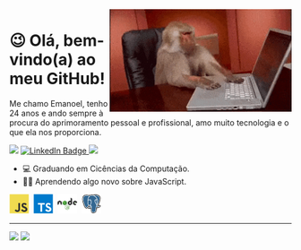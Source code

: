 <img src = "banner.gif" width = "325px" align = right>

# 😉 Olá, bem-vindo(a) ao meu GitHub!
Me chamo Emanoel, tenho 24 anos e ando sempre à procura do aprimoramento pessoal e profissional, amo muito tecnologia e o que ela nos proporciona.

<div id="badges">
  <a href = "mailto:emanuelpolicarpo@gmail.com"><img src="https://img.shields.io/badge/-Gmail-%23333?style=for-the-badge&logo=gmail&logoColor=white" target="_blank"></a>
  <a href = "https://www.linkedin.com/in/emanoel-policarpo-297850138/">
    <img src="https://img.shields.io/badge/LinkedIn-blue?style=for-the-badge&logo=linkedin&logoColor=white" alt="LinkedIn Badge"/>
    <a href="https://instagram.com/emanuelpolicarpo" target="_blank"><img src="https://img.shields.io/badge/-Instagram-%23E4405F?style=for-the-badge&logo=instagram&logoColor=white" target="_blank"></a>
  </a>
</div>

- 💻 Graduando em Cicências da Computação.
- 👩‍💻 Aprendendo algo novo sobre JavaScript.

<div>
  <img src="https://github.com/devicons/devicon/blob/master/icons/javascript/javascript-original.svg" title="Javascript" alt="Javascript" width="35" height="35"/>&nbsp;
  <img src="https://github.com/devicons/devicon/blob/master/icons/typescript/typescript-original.svg" title="Typescript" alt="Typescript" width="35" height="35"/>&nbsp;
  <img src="https://github.com/devicons/devicon/blob/master/icons/nodejs/nodejs-original-wordmark.svg" title="NodeJs" alt="NodeJs" width="35" height="35"/>&nbsp;
  <img src="https://github.com/devicons/devicon/blob/master/icons/postgresql/postgresql-original.svg" title="Postgresql" alt="Postgresql" width="35" height="35"/>&nbsp;
</div>


---
<div align = "left">
<img src="https://github-readme-stats.vercel.app/api/top-langs/?username=emanoelpolicarpo&show_icons=true&theme=discord_old_blurple&count_private=true"/>
<img src="https://github-readme-stats.vercel.app/api?username=emanoelpolicarpo&show_icons=true&show_icons=true&theme=discord_old_blurple&count_private=true"/>
</div>
